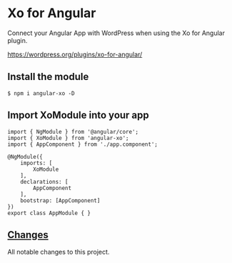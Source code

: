 # Xo for Angular

Connect your Angular App with WordPress when using the Xo for Angular plugin.

https://wordpress.org/plugins/xo-for-angular/

## Install the module

```
$ npm i angular-xo -D
```

## Import XoModule into your app

```
import { NgModule } from '@angular/core';
import { XoModule } from 'angular-xo';
import { AppComponent } from './app.component';

@NgModule({
    imports: [
        XoModule
    ],
    declarations: [
        AppComponent
    ],
    bootstrap: [AppComponent]
})
export class AppModule { }
```

## [Changes](CHANGELOG.md)
All notable changes to this project.
